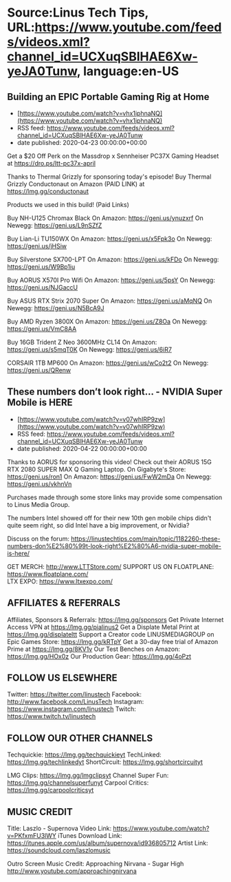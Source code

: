 # Source:Linus Tech Tips, URL:https://www.youtube.com/feeds/videos.xml?channel_id=UCXuqSBlHAE6Xw-yeJA0Tunw, language:en-US

## Building an EPIC Portable Gaming Rig at Home
 - [https://www.youtube.com/watch?v=vhx1iphnaNQ](https://www.youtube.com/watch?v=vhx1iphnaNQ)
 - RSS feed: https://www.youtube.com/feeds/videos.xml?channel_id=UCXuqSBlHAE6Xw-yeJA0Tunw
 - date published: 2020-04-23 00:00:00+00:00

Get a $20 Off Perk on the Massdrop x Sennheiser PC37X Gaming Headset at      https://dro.ps/ltt-pc37x-april
 
Thanks to Thermal Grizzly for sponsoring today's episode! Buy Thermal Grizzly Conductonaut on Amazon (PAID LINK) at https://lmg.gg/conductonaut

Products we used in this build! (Paid Links)

Buy NH-U125 Chromax Black
On Amazon: https://geni.us/ynuzxrf
On Newegg: https://geni.us/L9nSZfZ

 Buy Lian-Li TU150WX
On Amazon: https://geni.us/x5Fpk3o
On Newegg: https://geni.us/jHSiw

 Buy Silverstone SX700-LPT
On Amazon: https://geni.us/kFDo
On Newegg: https://geni.us/W9Bp1iu

Buy AORUS X570I Pro Wifi
On Amazon: https://geni.us/5psY
On Newegg: https://geni.us/NJGaccU

Buy ASUS RTX Strix 2070 Super
On Amazon: https://geni.us/aMqNQ
On Newegg: https://geni.us/N5BcA9J

Buy AMD Ryzen 3800X
On Amazon: https://geni.us/Z8Oa
On Newegg: https://geni.us/VmC8AA

Buy 16GB Trident Z Neo 3600MHz CL14
On Amazon: https://geni.us/s5mqT0K
On Newegg: https://geni.us/6iR7

CORSAIR 1TB MP600
On Amazon: https://geni.us/wCo2t2
On Newegg: https://geni.us/QRenw

## These numbers don’t look right… - NVIDIA Super Mobile is HERE
 - [https://www.youtube.com/watch?v=v07whIRP9zw](https://www.youtube.com/watch?v=v07whIRP9zw)
 - RSS feed: https://www.youtube.com/feeds/videos.xml?channel_id=UCXuqSBlHAE6Xw-yeJA0Tunw
 - date published: 2020-04-22 00:00:00+00:00

Thanks to AORUS for sponsoring this video! Check out their AORUS 15G RTX 2080 SUPER MAX Q Gaming Laptop.
On Gigabyte's Store: https://geni.us/ron1
On Amazon: https://geni.us/FwW2mDa
On Newegg: https://geni.us/vkhnVn


Purchases made through some store links may provide some compensation to Linus Media Group.

The numbers Intel showed off for their new 10th gen mobile chips didn't quite seem right, so did Intel have a big improvement, or Nvidia?

Discuss on the forum: https://linustechtips.com/main/topic/1182260-these-numbers-don%E2%80%99t-look-right%E2%80%A6-nvidia-super-mobile-is-here/


GET MERCH: http://www.LTTStore.com/
SUPPORT US ON FLOATPLANE: https://www.floatplane.com/  
LTX EXPO: https://www.ltxexpo.com/   

AFFILIATES & REFERRALS
---------------------------------------------------
Affiliates, Sponsors & Referrals: https://lmg.gg/sponsors
Get Private Internet Access VPN at https://lmg.gg/pialinus2
Get a Displate Metal Print at https://lmg.gg/displateltt
Support a Creator code LINUSMEDIAGROUP on Epic Games Store: https://lmg.gg/kRTpY
Get a 30-day free trial of Amazon Prime at https://lmg.gg/8KV1v
Our Test Benches on Amazon: https://lmg.gg/HOx0z
Our Production Gear: https://lmg.gg/4oPzt
 
FOLLOW US ELSEWHERE
---------------------------------------------------  
Twitter: https://twitter.com/linustech
Facebook: http://www.facebook.com/LinusTech
Instagram: https://www.instagram.com/linustech
Twitch: https://www.twitch.tv/linustech

FOLLOW OUR OTHER CHANNELS
---------------------------------------------------  
Techquickie: https://lmg.gg/techquickieyt
TechLinked: https://lmg.gg/techlinkedyt
ShortCircuit: https://lmg.gg/shortcircuityt

LMG Clips: https://lmg.gg/lmgclipsyt
Channel Super Fun: https://lmg.gg/channelsuperfunyt
Carpool Critics: https://lmg.gg/carpoolcriticsyt

MUSIC CREDIT
---------------------------------------------------  
Title: Laszlo - Supernova
Video Link: https://www.youtube.com/watch?v=PKfxmFU3lWY
iTunes Download Link: https://itunes.apple.com/us/album/supernova/id936805712
Artist Link: https://soundcloud.com/laszlomusic

Outro Screen Music Credit: Approaching Nirvana - Sugar High http://www.youtube.com/approachingnirvana


